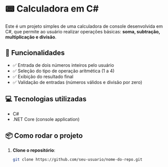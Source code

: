 # 📟 Calculadora em C#

Este é um projeto simples de uma calculadora de console desenvolvida em C#, que permite ao usuário realizar operações básicas: **soma, subtração, multiplicação e divisão**.

## 🚀 Funcionalidades

- ✅ Entrada de dois números inteiros pelo usuário
- ✅ Seleção do tipo de operação aritmética (1 a 4)
- ✅ Exibição do resultado final
- ✅ Validação de entradas (números válidos e divisão por zero)

## 💻 Tecnologias utilizadas

- C#
- .NET Core (console application)

## 📦 Como rodar o projeto

1. **Clone o repositório**:
   ```bash
   git clone https://github.com/seu-usuario/nome-do-repo.git
